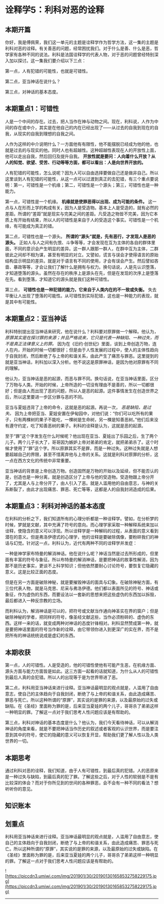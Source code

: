 # 诠释学5：利科对恶的诠释

## 本期开篇

你好，我是傅佩荣，我们这一单元的主题是诠释学作为哲学方法，这一集的主题是利科对恶的诠释。有关善恶的问题，经常困扰我们。对于什么是善、什么是恶，哲学家有各种不同的说法。利科是法国诠释学的代表人物，对于恶的问题曾经特别深入加以探讨。这一集我们要介绍以下三点：

第一点，人有犯错的可能性，也就是可错性。

第二点，亚当神话在说什么？

第三点，对神话的基本态度。

## 本期重点1：可错性

人是一个中间的存在。过去，把人当作在神与动物之间。现在，利科说，人作为中间的存在或中介，其实是在他自己的内在已经出现了——从过去的自我到现在的自我，从现实的自我到理想的自我之间。

人作为这样的中介说明什么？一方面他有有限性，他不能摆脱已经成为他的他，也就是过去的与现实的他。同时人也有超越性。这种超越性表现在人的开放性上面，他可以走出自我，然后回归及提升自我。 **开放性就是要问：人向着什么开放？从人的知觉、欲望、受苦、行动等等方面，都可以看出：人是向世界开放的。**

人有犯错的可能性，怎么说呢？因为人可以自由选择要做自己还是做非自己。所以这里谈到人有犯错的可能性，从这一点可以过渡到真正的去犯错，有三个重点要说明：第一，可错性是一个机缘；第二，可错性是一个源头；第三，可错性也是一种能力。

第一点，可错性是一个机缘。 **机缘就是使罪恶得以出现、成为可能的条件。** 这一点与人在形而上学的构成有关，因为人是受造物。基本上人是受造的，就有必然的差距。所谓的“差距”就是现实与完美之间的差距。凡受造之物皆不完美，因为它本质上有开始有结束，所以人的可错性是来自于人的受造这个事实。可错性是一个机缘，有可能成为真正的错。

第二点，可错性也是一个源头。 **所谓的“源头”就是，先有恶行，才发现人是恶的源头。** 正如人与人之间有仇恨、斗争等等，才会发现在互为主体的各自的群体里面，不同的意识会产生明显的差异。这一群人跟那一群人，在群中互为主体，二群彼此之间却不相为谋，甚至有明显的对立。又譬如，谎言与误会才使得语言的原始结构显示明显的差异。就是对于语言有不同的使用，才会有误会产生。然后譬如吝啬、暴政等等，才会让我们了解什么是拥有与权力。换句话说，人是先认识堕落，才知道堕落的源头。虽然在存在的秩序上是源头在先，但是在发现的次序上是堕落在先。看到堕落，才知道它的源头就是我们这种可错性。

第三点， **可错性也是一种犯错的能力，它来自于人类内在的不一致或失衡。** 失去平衡让人出现了堕落的可能性。从可错性到实际犯错，这也是一种能力的表现，就是其中有可能性。

## 本期重点2：亚当神话

利科特别提出亚当神话来研究，他在说什么？利科要对原罪做一个解释。他认为， *原罪其实是在探讨罪的来源；并且严格说来，它只是代表一种缺陷、一种过失，而不是真正法律意义上的罪。* 因为在《旧约·创世纪》里面，谈到上帝创造万物，连人在内，开始的时候一切都很好；但是由于人性发展的过程中，使人的主体性趋向于自我封闭，然后断绝了与上帝的和谐关系，由此产生了痛苦与罪恶。这里提到的就是亚当神话，利科加以深入分析。他不说这是原罪神话，是因为他对原罪有不同的理解。

他认为，亚当神话是恶的起源，而恶与罪不同。换句话说，在亚当神话里面，区分了万物与人类。开始的时候，上帝所造的一切没有理由不是善的，所以一切都很好；但是由人而出现了恶的问题，所以人是恶的起源。这件事情发生在创造世界之后，所以这里要进一步区分罪与恶的不同。

亚当与夏娃违背了上帝的命令，这就是恶的起源。再说一次， *恶是缺陷，是过失。* 因为上帝把亚当、夏娃安置在伊甸园中，对他们说：“你们可以吃所有的果子，只有两棵树的果子不能吃，一棵树是生命树，另一棵是知善恶树。”他们后来没有遵守约定，吃了知善恶树的果子。利科的诠释是认为，这就是恶的起源。

至于“罪”这个字发生在什么时候呢？他出现在亚当、夏娃出了乐园之后，生了两个儿子。两个儿子长大了，哥哥因为嫉妒上帝对弟弟的肯定，就把弟弟杀了。这个时候才使用了“罪”这个字。所以原罪其实不是罪，而是一种过失。这种过失就是人想要超越自己的界限，甚至不惜离弃他与上帝的关系。这就是利科对原罪的分析，这一点在西方文化的传统中非常重要。

亚当神话的背景是上帝创造万物。创造固然是万物的开始以及延续，但不能否认的是，创造也是一种分离，就是创造区分了上帝与他的受造物。受造物跟上帝分开了，尤其是人与上帝分开了，由人引入了恶。就是人滥用他的自由意志，与神的关系断裂了，由此才出现痛苦、罪恶、死亡等等，这都是人的自我封闭造成的后果。

## 本期重点3：利科对神话的基本态度

在利科的分析之下，我们知道所有的心理分析都是一种诠释学。譬如，在分析梦的时候，梦就是文献，其中充满了符号的意向。而心理学家采取一种解释系统来加以诠释，使隐含的意义可以浮现。所以诠释学是一种解码的过程，从表面的意义看到潜在的意义。但是弗洛伊德式的心理学，他的诠释是要破除偶像，要粉碎我们的神话与幻觉。针对这一点，利科认为，近代有两种不同的诠释学并发症：

一种是神学家布特曼的解消神话。他在说什么呢？神话当然是过去所形成的，但里面有丰富的符号与象征。所以布特曼的解消神话，是要把神话的故事性解消，因为那不是历史事实，更谈不上科学知识；但他依然要耐心讨论符号，要恢复它隐藏的意义。这是比较正面的态度。

但是在另一方面是破除神秘，就是要摧毁神话的面具与幻象。在破除神秘方面，有三位代表人物，就是马克思、尼采与弗洛伊德。他们都以表面所见的符号、神话或象征，作为虚伪的东西，而要设法以一套新的思想来把这些虚伪的东西加以拆毁，最后都进入一种反宗教的立场。

而利科认为，解消神话是可以的，把符号或文献当作通向神圣实在界的窗户；但是破除神秘的学者，把同样的符号，像圣经文献这些，当作必须粉碎的、虚伪的东西。这样一来的话，就变成两种对神话的态度针锋相对。利科显然赞成第一种，就是要把神话里面的符号当作新的诠释，由它带领你进入到更深广的实在界，而不是把所有的神话统统说成是虚幻的东西。

## 本期收获

第一点，人的可错性。人是受造的，他的可错性使他有可能产生恶，在机缘方面、源头方面与能力方面皆是如此。这三方面一起看的话就知道，为什么从人的可错性到最后人真的会犯错。所以人的出现等于是为世界带进了恶。

第二点，利科用亚当神话来进行诠释。亚当神话最明显的观点就是，人滥用了自由意志，使自己的主体趋向于自我封闭，断绝了与上帝的和谐关系，由此造成痛苦、罪恶与死亡。所以这种所谓的“原罪”，其实说的是罪的来源，以及最原始的过失或缺陷。在《圣经》里面称为罪的是，后来亚当夏娃的两个儿子，哥哥杀了弟弟这样一种明显的罪。了解这一点对于我们思考人性问题应该是有帮助的。

第三点，利科对神话的基本态度是什么？他认为，我们今天看待神话，可以从解消神话的角度来看，就是不要把神话当作历史的叙述或者客观的认识世界，而是要注意到其中的符号，使它的隐藏的意义可以恢复开显，帮助我们更了解人性以及人类世界的一切。

## 本期思考

通过利科对恶的诠释，我们知道，由于人有可错性，到最后真的犯错。人的恶原来是一种过失与缺陷，到最后真的犯了罪。了解这些之后，对于人性的软弱是不是有比较深的体会？而对于你所见到的世间的各种罪恶，会不会有一种不同的看法？想听听你的意见。

## 知识账本

## 划重点

利科用亚当神话来进行诠释。亚当神话最明显的观点就是，人滥用了自由意志，使自己的主体趋向于自我封闭，断绝了与上帝的和谐关系，由此造成痛苦、罪恶与死亡。所以这种所谓的“原罪”，其实说的是罪的来源，以及最原始的过失或缺陷。在《圣经》里面称为罪的是，后来亚当夏娃的两个儿子，哥哥杀了弟弟这样一种明显的罪。了解这一点对于我们思考人性问题应该是有帮助的。

![https://piccdn3.umiwi.com/img/201901/30/201901301658532758229175.jpg](https://piccdn3.umiwi.com/img/201901/30/201901301658532758229175.jpg)

---
